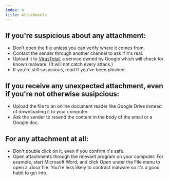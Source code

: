 ```yaml
---
index: 4
title: Attachments
---
```

## If you're suspicious about any attachment: 

* Don't open the file unless you can verify where it comes from. 
* Contact the sender through another channel to ask if it's real. 
* Upload it to [VirusTotal](https://www.virustotal.com/), a service owned  by Google which will check for known malware. (It will not catch every attack.) 
* If you're still suspicious, read If you've been phished.

## If you receive any unexpected attachment, even if you're not otherwise susipcious: 

* Upload the file to an online document reader like Google Drive instead of downloading it to your computer. 
* Ask the sender to resend the content in the body of the email or a Google doc. 

## For any attachment at all: 

* Don't double click on it, even if you confirm it's safe. 
* Open attachments through the relevant program on your computer. For example, start Microsoft Word, and click Open under the File menu to open a .docx file. You're less likely to contract malware so it's a good habit to get into.